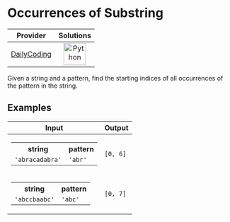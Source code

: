 # Occurrences of Substring

<!-- INFO TABLE BEGIN -->

| Provider                                              | Solutions                                                                                                                                        |
| :---------------------------------------------------: | :----------------------------------------------------------------------------------------------------------------------------------------------: |
| [DailyCoding](../../../docs/providers/DailyCoding.md) | [<img src="https://res.cloudinary.com/rascaltwo/image/upload/v1631924087/python_xzdlti.svg" alt="Python" title="Python" width="50" />](solve.py) |

<!-- INFO TABLE END -->

Given a string and a pattern, find the starting indices of all occurrences of the pattern in the string.

## Examples

| Input                                                                                                    | Output   |
| -------------------------------------------------------------------------------------------------------- | -------- |
| <table><tr><th>string</th><th>pattern</th></tr><tr><td>`'abracadabra'`</td><td>`'abr'`</td></tr></table> | `[0, 6]` |
| <table><tr><th>string</th><th>pattern</th></tr><tr><td>`'abccbaabc'`</td><td>`'abc'`</td></tr></table>   | `[0, 7]` |
